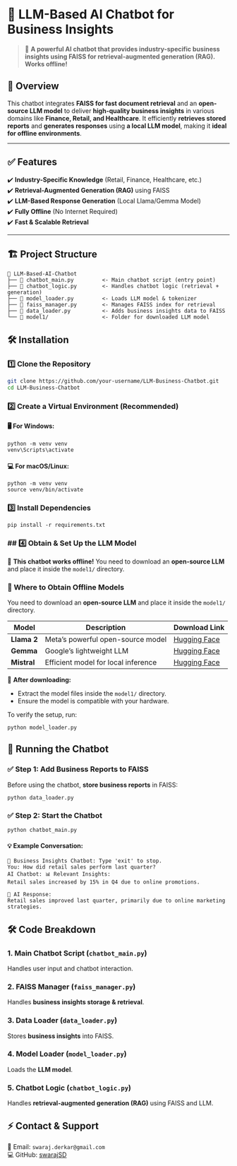 # 🤖 LLM-Based AI Chatbot for Business Insights  

> 🚀 **A powerful AI chatbot that provides industry-specific business insights using FAISS for retrieval-augmented generation (RAG). Works offline!**  

## 📖 Overview  

This chatbot integrates **FAISS for fast document retrieval** and an **open-source LLM model** to deliver **high-quality business insights** in various domains like **Finance, Retail, and Healthcare**. It efficiently **retrieves stored reports** and **generates responses** using **a local LLM model**, making it **ideal for offline environments**.  

---

## ✅ Features  

✔️ **Industry-Specific Knowledge** (Retail, Finance, Healthcare, etc.)  
✔️ **Retrieval-Augmented Generation (RAG)** using FAISS  
✔️ **LLM-Based Response Generation** (Local Llama/Gemma Model)  
✔️ **Fully Offline** (No Internet Required)  
✔️ **Fast & Scalable Retrieval**  

---

## 🏗️ Project Structure  

```plaintext
📂 LLM-Based-AI-Chatbot
├── 📄 chatbot_main.py         <- Main chatbot script (entry point)
├── 📄 chatbot_logic.py        <- Handles chatbot logic (retrieval + generation)
├── 📄 model_loader.py         <- Loads LLM model & tokenizer
├── 📄 faiss_manager.py        <- Manages FAISS index for retrieval
├── 📄 data_loader.py          <- Adds business insights data to FAISS
└── 📂 model1/                 <- Folder for downloaded LLM model
```

## 🛠️ Installation  

### 1️⃣ Clone the Repository  

```sh
git clone https://github.com/your-username/LLM-Business-Chatbot.git
cd LLM-Business-Chatbot
```
### 2️⃣ Create a Virtual Environment (Recommended)
#### 🖥️ **For Windows:**
```
python -m venv venv
venv\Scripts\activate
```

#### 💻 **For macOS/Linux:**
```
python -m venv venv
source venv/bin/activate
```

### 3️⃣ Install Dependencies
```
pip install -r requirements.txt
```

### ## 4️⃣ Obtain & Set Up the LLM Model

📌 **This chatbot works offline!** You need to download an **open-source LLM** and place it inside the `model1/` directory.

### 🔽 Where to Obtain Offline Models  

You need to download an **open-source LLM** and place it inside the `model1/` directory.  

| Model | Description | Download Link |
|--------|------------|--------------|
| **Llama 2** | Meta’s powerful open-source model | [Hugging Face](https://huggingface.co/meta-llama) |
| **Gemma** | Google’s lightweight LLM | [Hugging Face](https://huggingface.co/google/gemma-2b) |
| **Mistral** | Efficient model for local inference | [Hugging Face](https://huggingface.co/mistralai/Mistral-7B) |

📌 **After downloading:**  
- Extract the model files inside the `model1/` directory.  
- Ensure the model is compatible with your hardware.  

To verify the setup, run:
```
python model_loader.py
```

## 🚀 Running the Chatbot

### ✅ Step 1: Add Business Reports to FAISS
Before using the chatbot, **store business reports** in FAISS:
```
python data_loader.py
```

### ✅ Step 2: Start the Chatbot
```
python chatbot_main.py
```

#### 💡 **Example Conversation:**
```
🤖 Business Insights Chatbot: Type 'exit' to stop.
You: How did retail sales perform last quarter?
AI Chatbot: 📊 Relevant Insights:
Retail sales increased by 15% in Q4 due to online promotions.

🤖 AI Response:
Retail sales improved last quarter, primarily due to online marketing strategies.
```

## 🛠️ Code Breakdown

###  1. Main Chatbot Script (`chatbot_main.py`)
Handles user input and chatbot interaction.

###  2. FAISS Manager (`faiss_manager.py`)

Handles **business insights storage & retrieval**.

### 3. Data Loader (`data_loader.py`)
Stores **business insights** into FAISS.

### 4. Model Loader (`model_loader.py`)
Loads the **LLM model**.

### 5. Chatbot Logic (`chatbot_logic.py`)
Handles **retrieval-augmented generation (RAG)** using FAISS and LLM.


## ⚡ Contact & Support  
📧 Email: `swaraj.derkar@gmail.com`  
💻 GitHub: [swarajSD](https://github.com/swarajSD)  
